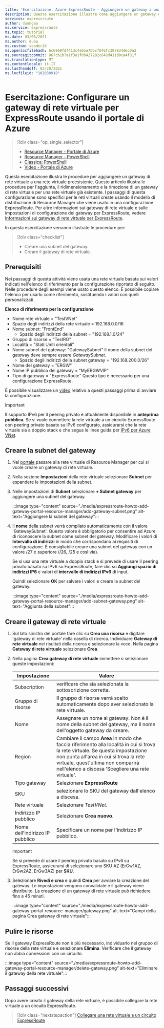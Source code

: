 ```yaml
---
title: 'Esercitazione: Azure ExpressRoute - Aggiungere un gateway a una rete virtuale (portale di Azure)'
description: Questa esercitazione illustra come aggiungere un gateway di rete virtuale a una rete virtuale per ExpressRoute tramite il portale di Azure.
services: expressroute
author: duongau
ms.service: expressroute
ms.topic: tutorial
ms.date: 03/03/2021
ms.author: duau
ms.custom: seodec18
ms.openlocfilehash: 6c6969fdf413c4eb5e7bbcf046fc397834d6c0a2
ms.sourcegitcommit: 867cb1b7a1f3a1f0b427282c648d411d0ca4f81f
ms.translationtype: MT
ms.contentlocale: it-IT
ms.lasthandoff: 03/20/2021
ms.locfileid: "102038918"
---
```

# <a name="tutorial-configure-a-virtual-network-gateway-for-expressroute-using-the-azure-portal"></a>Esercitazione: Configurare un gateway di rete virtuale per ExpressRoute usando il portale di Azure
> [!div class="op_single_selector"]
> * [Resource Manager - Portale di Azure](expressroute-howto-add-gateway-portal-resource-manager.md)
> * [Resource Manager - PowerShell](expressroute-howto-add-gateway-resource-manager.md)
> * [Classica: PowerShell](expressroute-howto-add-gateway-classic.md)
> * [Video - Portale di Azure](https://azure.microsoft.com/documentation/videos/azure-expressroute-how-to-create-a-vpn-gateway-for-your-virtual-network)
> 

Questa esercitazione illustra le procedure per aggiungere un gateway di rete virtuale a una rete virtuale preesistente. Questo articolo illustra le procedure per l'aggiunta, il ridimensionamento e la rimozione di un gateway di rete virtuale per una rete virtuale già esistente. I passaggi di questa configurazione sono specifici per le reti virtuali create usando il modello di distribuzione di Resource Manager che viene usato in una configurazione ExpressRoute. Per altre informazioni sui gateway di rete virtuale e sulle impostazioni di configurazione dei gateway per ExpressRoute, vedere [Informazioni sui gateway di rete virtuale per ExpressRoute](expressroute-about-virtual-network-gateways.md). 

In questa esercitazione verranno illustrate le procedure per:
> [!div class="checklist"]
> - Creare una subnet del gateway.
> - Creare il gateway di rete virtuale.

## <a name="prerequisites"></a>Prerequisiti

Nei passaggi di questa attività viene usata una rete virtuale basata sui valori indicati nell'elenco di riferimento per la configurazione riportato di seguito. Nelle procedure degli esempi viene usato questo elenco. È possibile copiare l'elenco per usarlo come riferimento, sostituendo i valori con quelli personalizzati.

**Elenco di riferimento per la configurazione**

* Nome rete virtuale = "TestVNet"
* Spazio degli indirizzi della rete virtuale = 192.168.0.0/16
* Nome subnet: "FrontEnd" 
    * Spazio degli indirizzi della subnet = "192.168.1.0/24"
* Gruppo di risorse = "TestRG"
* Località = "Stati Uniti orientali"
* Nome subnet del gateway: "GatewaySubnet" Il nome della subnet del gateway deve sempre essere *GatewaySubnet*.
    * Spazio degli indirizzi della subnet gateway = "192.168.200.0/26"
* Nome del gateway = "ERGW"
* Nome IP pubblico del gateway = "MyERGWVIP"
* Tipo di gateway = "ExpressRoute" Questo tipo è necessario per una configurazione ExpressRoute.

È possibile visualizzare un [video](https://azure.microsoft.com/documentation/videos/azure-expressroute-how-to-create-a-vpn-gateway-for-your-virtual-network) relativo a questi passaggi prima di avviare la configurazione.

> [!IMPORTANT]
> Il supporto IPv6 per il peering privato è attualmente disponibile in **anteprima pubblica**. Se si vuole connettere la rete virtuale a un circuito ExpressRoute con peering privato basato su IPv6 configurato, assicurarsi che la rete virtuale sia a doppio stack e che segua le linee guida per [IPv6 per Azure VNet](https://docs.microsoft.com/azure/virtual-network/ipv6-overview).
> 
> 

## <a name="create-the-gateway-subnet"></a>Creare la subnet del gateway

1. Nel [portale](https://portal.azure.com) passare alla rete virtuale di Resource Manager per cui si vuole creare un gateway di rete virtuale.
1. Nella sezione **Impostazioni** della rete virtuale selezionare **Subnet** per espandere le impostazioni della subnet.
1. Nelle impostazioni di **Subnet** selezionare **+ Subnet gateway** per aggiungere una subnet del gateway. 
   
    :::image type="content" source="./media/expressroute-howto-add-gateway-portal-resource-manager/add-gateway-subnet.png" alt-text="Aggiungere la subnet del gateway":::

1. Il **nome** della subnet verrà compilato automaticamente con il valore 'GatewaySubnet'. Questo valore è obbligatorio per consentire ad Azure di riconoscere la subnet come subnet del gateway. Modificare i valori di **Intervallo di indirizzi** in modo che corrispondano ai requisiti di configurazione. È consigliabile creare una subnet del gateway con un valore /27 o superiore (/26, /25 e così via).

    Se si usa una rete virtuale a doppio stack e si prevede di usare il peering privato basato su IPv6 su ExpressRoute, fare clic su **Aggiungi spazio di indirizzi IP6** e valori di **intervallo di indirizzi IPv6** di input.

    Quindi selezionare **OK** per salvare i valori e creare la subnet del gateway.

    :::image type="content" source="./media/expressroute-howto-add-gateway-portal-resource-manager/add-subnet-gateway.png" alt-text="Aggiunta della subnet":::

## <a name="create-the-virtual-network-gateway"></a>Creare il gateway di rete virtuale

1. Sul lato sinistro del portale fare clic su **Crea una risorsa** e digitare 'gateway di rete virtuale' nella casella di ricerca. Individuare **Gateway di rete virtuale** nei risultati della ricerca e selezionare la voce. Nella pagina **Gateway di rete virtuale** selezionare **Crea**.
1. Nella pagina **Crea gateway di rete virtuale** immettere o selezionare queste impostazioni:

    | Impostazione | Valore |
    | --------| ----- |
    | Subscription | verificare che sia selezionata la sottoscrizione corretta. |
    | Gruppo di risorse | Il gruppo di risorse verrà scelto automaticamente dopo aver selezionato la rete virtuale. | 
    | Nome | Assegnare un nome al gateway. Non è il nome della subnet del gateway, ma il nome dell'oggetto gateway da creare.|
    | Region | Cambiare il campo **Area** in modo che faccia riferimento alla località in cui si trova la rete virtuale. Se questa impostazione non punta all'area in cui si trova la rete virtuale, quest'ultima non comparirà nell'elenco a discesa 'Scegliere una rete virtuale'. |
    | Tipo gateway | Selezionare **ExpressRoute**|
    | SKU | selezionare lo SKU del gateway dall'elenco a discesa. |
    | Rete virtuale | Selezionare *TestVNet*. |
    | Indirizzo IP pubblico | Selezionare **Crea nuovo**.|
    | Nome dell'indirizzo IP pubblico | Specificare un nome per l'indirizzo IP pubblico. |

    > [!IMPORTANT]
    > Se si prevede di usare il peering privato basato su IPv6 su ExpressRoute, assicurarsi di selezionare uno SKU AZ (ErGw1AZ, ErGw2AZ, ErGw3AZ) per **SKU**.
    > 
    > 

1. Selezionare **Rivedi e crea** e quindi **Crea** per avviare la creazione del gateway. Le impostazioni vengono convalidate e il gateway viene distribuito. La creazione di un gateway di rete virtuale può richiedere fino a 45 minuti.

    :::image type="content" source="./media/expressroute-howto-add-gateway-portal-resource-manager/gateway.png" alt-text="Campi della pagina Crea gateway di rete virtuale":::

## <a name="clean-up-resources"></a>Pulire le risorse

Se il gateway ExpressRoute non è più necessario, individuarlo nel gruppo di risorse della rete virtuale e selezionare **Elimina**. Verificare che il gateway non abbia connessioni con un circuito.

:::image type="content" source="./media/expressroute-howto-add-gateway-portal-resource-manager/delete-gateway.png" alt-text="Eliminare il gateway della rete virtuale":::

## <a name="next-steps"></a>Passaggi successivi
Dopo avere creato il gateway della rete virtuale, è possibile collegare la rete virtuale a un circuito ExpressRoute. 

> [!div class="nextstepaction"]
> [Collegare una rete virtuale a un circuito ExpressRoute](expressroute-howto-linkvnet-portal-resource-manager.md)
